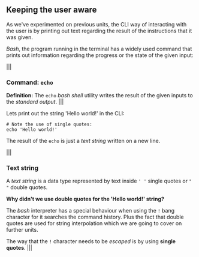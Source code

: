 ## Keeping the user aware

As we've experimented on previous units, the CLI way of interacting with the user is by printing out text regarding the result of the instructions that it was given.

_Bash_, the program running in the terminal has a widely used command that prints out information regarding the progress or the state of the given input:

|||
### Command: `echo`
__Definition:__ The `echo` _bash shell_ utility writes the result of the given inputs to the _standard output_.
|||

Lets print out the string 'Hello world!' in the CLI: 

```
# Note the use of single quotes:
echo 'Hello world!'
```

The result of the `echo` is just a _text string_ written on a new line. 

|||
### Text string

A _text string_ is a data type represented by text inside `' '` single quotes or `" "` double quotes. 

__Why didn't we use double quotes for the 'Hello world!' string?__

The _bash_ interpreter has a special behaviour when using the `!` bang character for it searches the command history. Plus the fact that double quotes are used for string interpolation which we are going to cover on further units.

The way that the `!` character needs to be _escaped_ is by using __single quotes__. 
|||